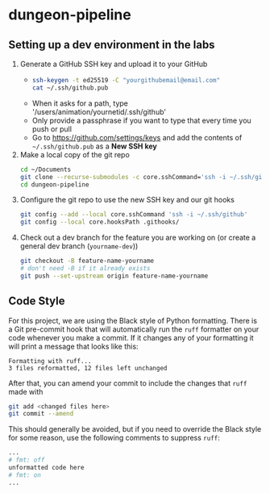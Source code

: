 # dungeon-pipeline


## Setting up a dev environment in the labs
1. Generate a GitHub SSH key and upload it to your GitHub
   - ```bash
     ssh-keygen -t ed25519 -C "yourgithubemail@email.com"
     cat ~/.ssh/github.pub
     ```
   - When it asks for a path, type '/users/animation/yournetid/.ssh/github'
   - Only provide a passphrase if you want to type that every time you push or pull
   - Go to https://github.com/settings/keys and add the contents of `~/.ssh/github.pub` as a **New SSH key**
1. Make a local copy of the git repo
   ```bash
   cd ~/Documents
   git clone --recurse-submodules -c core.sshCommand='ssh -i ~/.ssh/github' git@github.com:scottdmilner/dungeon-pipeline.git
   cd dungeon-pipeline
   ```
1. Configure the git repo to use the new SSH key and our git hooks
   ```bash
   git config --add --local core.sshCommand 'ssh -i ~/.ssh/github'
   git config --local core.hooksPath .githooks/
   ```
1. Check out a dev branch for the feature you are working on (or create a general dev branch (`yourname-dev`))
   ```bash
   git checkout -B feature-name-yourname 
   # don't need -B if it already exists
   git push --set-upstream origin feature-name-yourname
   ```

## Code Style

For this project, we are using the Black style of Python formatting. There is a Git pre-commit hook that will automatically run the `ruff` formatter on your code whenever you make a commit. If it changes any of your formatting it will print a message that looks like this:

```
Formatting with ruff...
3 files reformatted, 12 files left unchanged
```

After that, you can amend your commit to include the changes that `ruff` made with

```bash
git add <changed files here>
git commit --amend
```

This should generally be avoided, but if you need to override the Black style for some reason, use the following comments to suppress `ruff`:

```python
...
# fmt: off
unformatted code here
# fmt: on
...
```
